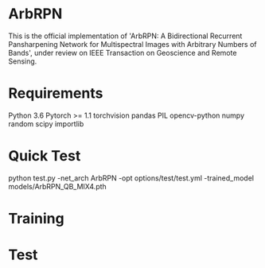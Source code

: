 # ArbRPN
This is the official implementation of 'ArbRPN: A Bidirectional Recurrent Pansharpening Network for Multispectral Images with Arbitrary Numbers of Bands', under review on IEEE Transaction on Geoscience 
and Remote Sensing.

# Requirements
Python 3.6
Pytorch >= 1.1
torchvision
pandas
PIL
opencv-python
numpy
random
scipy
importlib

# Quick Test
python test.py -net_arch ArbRPN -opt options/test/test.yml -trained_model models/ArbRPN_QB_MIX4.pth

# Training

# Test
